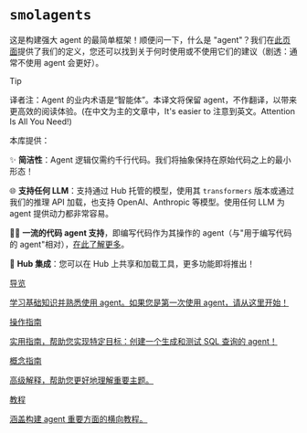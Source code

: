 # `smolagents`

这是构建强大 agent 的最简单框架！顺便问一下，什么是 "agent"？我们在[此页面](conceptual_guides/intro_agents)提供了我们的定义，您还可以找到关于何时使用或不使用它们的建议（剧透：通常不使用 agent 会更好）。

> [!TIP]
> 译者注：Agent 的业内术语是“智能体”。本译文将保留 agent，不作翻译，以带来更高效的阅读体验。(在中文为主的文章中，It's easier to 注意到英文。Attention Is All You Need!)

本库提供：

✨ **简洁性**：Agent 逻辑仅需约千行代码。我们将抽象保持在原始代码之上的最小形态！

🌐 **支持任何 LLM**：支持通过 Hub 托管的模型，使用其 `transformers` 版本或通过我们的推理 API 加载，也支持 OpenAI、Anthropic 等模型。使用任何 LLM 为 agent 提供动力都非常容易。

🧑‍💻 **一流的代码 agent 支持**，即编写代码作为其操作的 agent（与"用于编写代码的 agent"相对），[在此了解更多](tutorials/secure_code_execution)。

🤗 **Hub 集成**：您可以在 Hub 上共享和加载工具，更多功能即将推出！

<div class="mt-10">
  <div class="w-full flex flex-col space-y-4 md:space-y-0 md:grid md:grid-cols-2 md:gap-y-4 md:gap-x-5">
    <a class="!no-underline border dark:border-gray-700 p-5 rounded-lg shadow hover:shadow-lg" href="./guided_tour"
      ><div class="w-full text-center bg-gradient-to-br from-blue-400 to-blue-500 rounded-lg py-1.5 font-semibold mb-5 text-white text-lg leading-relaxed">导览</div>
      <p class="text-gray-700">学习基础知识并熟悉使用 agent。如果您是第一次使用 agent，请从这里开始！</p>
    </a>
    <a class="!no-underline border dark:border-gray-700 p-5 rounded-lg shadow hover:shadow-lg" href="./examples/text_to_sql"
      ><div class="w-full text-center bg-gradient-to-br from-indigo-400 to-indigo-500 rounded-lg py-1.5 font-semibold mb-5 text-white text-lg leading-relaxed">操作指南</div>
      <p class="text-gray-700">实用指南，帮助您实现特定目标：创建一个生成和测试 SQL 查询的 agent！</p>
    </a>
    <a class="!no-underline border dark:border-gray-700 p-5 rounded-lg shadow hover:shadow-lg" href="./conceptual_guides/intro_agents"
      ><div class="w-full text-center bg-gradient-to-br from-pink-400 to-pink-500 rounded-lg py-1.5 font-semibold mb-5 text-white text-lg leading-relaxed">概念指南</div>
      <p class="text-gray-700">高级解释，帮助您更好地理解重要主题。</p>
   </a>
    <a class="!no-underline border dark:border-gray-700 p-5 rounded-lg shadow hover:shadow-lg" href="./tutorials/building_good_agents"
      ><div class="w-full text-center bg-gradient-to-br from-purple-400 to-purple-500 rounded-lg py-1.5 font-semibold mb-5 text-white text-lg leading-relaxed">教程</div>
      <p class="text-gray-700">涵盖构建 agent 重要方面的横向教程。</p>
    </a>
  </div>
</div>
